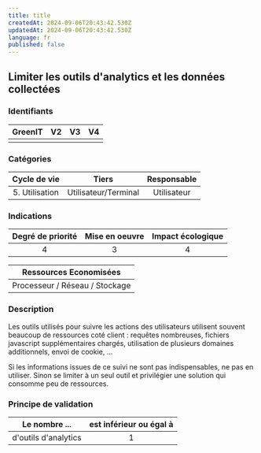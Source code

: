 ```yaml
---
title: title
createdAt: 2024-09-06T20:43:42.530Z
updatedAt: 2024-09-06T20:43:42.530Z
language: fr
published: false
---
```

## Limiter les outils d'analytics et les données collectées

### Identifiants

| GreenIT |  V2  |  V3  |  V4  |
|:-------:|:----:|:----:|:----:|
|        |       |      |      |

### Catégories

| Cycle de vie |  Tiers  |  Responsable  |
|:---------:|:----:|:----:|
| 5. Utilisation | Utilisateur/Terminal | Utilisateur |

### Indications

| Degré de priorité |      Mise en oeuvre       |  Impact écologique    |
|:-------------------:|:-------------------------:|:---------------------:|
| 4 | 3 | 4 |

|Ressources Economisées                                      |
|:----------------------------------------------------------:|
| Processeur / Réseau / Stockage |

### Description

Les outils utilisés pour suivre les actions des utilisateurs utilisent souvent beaucoup de ressources coté client : requêtes 
nombreuses, fichiers javascript supplémentaires chargés, utilisation de plusieurs domaines additionnels, envoi de cookie, ...

Si les informations issues de ce suivi ne sont pas indispensables, ne pas en utiliser. Sinon se limiter à un seul outil et privilégier 
une solution qui consomme peu de ressources.


### Principe de validation

| Le nombre ...     | est inférieur ou égal à   |  
|-------------------|:-------------------------:|
| d'outils d'analytics |  1 |
